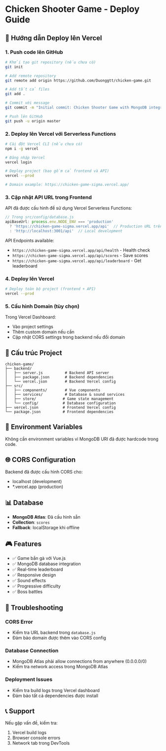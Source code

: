 # Chicken Shooter Game - Deploy Guide

## 🚀 Hướng dẫn Deploy lên Vercel

### 1. Push code lên GitHub

```bash
# Khởi tạo git repository (nếu chưa có)
git init

# Add remote repository
git remote add origin https://github.com/Duonggtt/chicken-game.git

# Add tất cả files
git add .

# Commit với message
git commit -m "Initial commit: Chicken Shooter Game with MongoDB integration"

# Push lên GitHub
git push -u origin master
```

### 2. Deploy lên Vercel với Serverless Functions

```bash
# Cài đặt Vercel CLI (nếu chưa có)
npm i -g vercel

# Đăng nhập Vercel
vercel login

# Deploy project (bao gồm cả frontend và API)
vercel --prod

# Domain example: https://chicken-game-sigma.vercel.app/
```

### 3. Cập nhật API URL trong Frontend

API đã được cấu hình để sử dụng Vercel Serverless Functions:

```javascript
// Trong src/config/database.js
apiBaseUrl: process.env.NODE_ENV === 'production' 
  ? 'https://chicken-game-sigma.vercel.app/api'  // Production URL trên Vercel
  : 'http://localhost:3001/api'  // Local development
```

API Endpoints available:
- `https://chicken-game-sigma.vercel.app/api/health` - Health check
- `https://chicken-game-sigma.vercel.app/api/scores` - Save scores
- `https://chicken-game-sigma.vercel.app/api/leaderboard` - Get leaderboard

### 4. Deploy lên Vercel

```bash
# Deploy toàn bộ project (frontend + API)
vercel --prod
```

### 5. Cấu hình Domain (tùy chọn)

Trong Vercel Dashboard:
- Vào project settings
- Thêm custom domain nếu cần
- Cập nhật CORS settings trong backend nếu đổi domain

## 📁 Cấu trúc Project

```
chicken-game/
├── backend/
│   ├── server.js          # Backend API server
│   ├── package.json       # Backend dependencies
│   └── vercel.json        # Backend Vercel config
├── src/
│   ├── components/        # Vue components
│   ├── services/          # Database & sound services
│   ├── store/            # Game state management
│   └── config/           # Database configuration
├── vercel.json           # Frontend Vercel config
└── package.json          # Frontend dependencies
```

## 🔧 Environment Variables

Không cần environment variables vì MongoDB URI đã được hardcode trong code.

## 🌐 CORS Configuration

Backend đã được cấu hình CORS cho:
- localhost (development)
- *.vercel.app (production)

## 📊 Database

- **MongoDB Atlas**: Đã cấu hình sẵn
- **Collection**: `scores`
- **Fallback**: localStorage khi offline

## 🎮 Features

- ✅ Game bắn gà với Vue.js
- ✅ MongoDB database integration
- ✅ Real-time leaderboard
- ✅ Responsive design
- ✅ Sound effects
- ✅ Progressive difficulty
- ✅ Boss battles

## 🐛 Troubleshooting

### CORS Error
- Kiểm tra URL backend trong `database.js`
- Đảm bảo domain được thêm vào CORS config

### Database Connection
- MongoDB Atlas phải allow connections from anywhere (0.0.0.0/0)
- Kiểm tra network access trong MongoDB Atlas

### Deployment Issues
- Kiểm tra build logs trong Vercel dashboard
- Đảm bảo tất cả dependencies được install

## 📞 Support

Nếu gặp vấn đề, kiểm tra:
1. Vercel build logs
2. Browser console errors
3. Network tab trong DevTools
